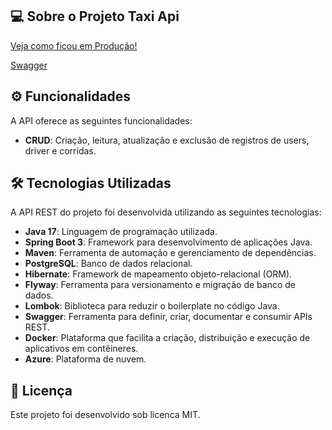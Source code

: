 ## 💻 Sobre o Projeto Taxi Api

[Veja como ficou em Produção!](https://hada97.github.io/taxi-api-front/)

[Swagger](https://taxi-docker-novo-djcscuapfpcvhkb6.canadacentral-01.azurewebsites.net//swagger-ui/index.html)

## ⚙️ Funcionalidades

A API oferece as seguintes funcionalidades:
- **CRUD**: Criação, leitura, atualização e exclusão de registros de users, driver e corridas.

## 🛠 Tecnologias Utilizadas

A API REST do projeto foi desenvolvida utilizando as seguintes tecnologias:
- **Java 17**: Linguagem de programação utilizada.
- **Spring Boot 3**: Framework para desenvolvimento de aplicações Java.
- **Maven**: Ferramenta de automação e gerenciamento de dependências.
- **PostgreSQL**: Banco de dados relacional.
- **Hibernate**: Framework de mapeamento objeto-relacional (ORM).
- **Flyway**: Ferramenta para versionamento e migração de banco de dados.
- **Lombok**: Biblioteca para reduzir o boilerplate no código Java.
- **Swagger**: Ferramenta para definir, criar, documentar e consumir APIs REST.
- **Docker**:  Plataforma que facilita a criação, distribuição e execução de aplicativos em contêineres.
- **Azure**:  Plataforma de nuvem.


## 📝 Licença

Este projeto foi desenvolvido sob licenca MIT.




